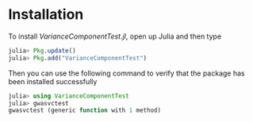 # Installation

To install *VarianceComponentTest.jl*, open up Julia and then type

```julia
julia> Pkg.update()
julia> Pkg.add("VarianceComponentTest")
```

Then you can use the following command to verify that the package has been installed successfully

```julia
julia> using VarianceComponentTest
julia> gwasvctest
gwasvctest (generic function with 1 method)
```